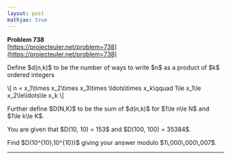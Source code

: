 ```yaml
---
layout: post
mathjax: true
---
```

**Problem 738**  
[https://projecteuler.net/problem=738](https://projecteuler.net/problem=738)

<p>Define $d(n,k)$ to be the number of ways to write $n$ as a product of $k$ ordered integers</p>
\[
n = x_1\times x_2\times x_3\times \ldots\times x_k\qquad 1\le x_1\le x_2\le\ldots\le x_k
\]
<p>Further define $D(N,K)$ to be the sum of $d(n,k)$ for $1\le n\le N$ and $1\le k\le K$.</p>

<p>You are given that $D(10, 10) = 153$ and $D(100, 100) = 35384$.</p>

<p>Find $D(10^{10},10^{10})$ giving your answer modulo $1\,000\,000\,007$.</p>

---
